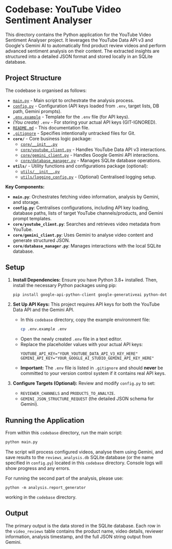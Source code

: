 # Codebase: YouTube Video Sentiment Analyser

This directory contains the Python application for the YouTube Video Sentiment Analyser project. It leverages the YouTube Data API v3 and Google's Gemini AI to automatically find product review videos and perform advanced sentiment analysis on their content. The extracted insights are structured into a detailed JSON format and stored locally in an SQLite database.

## Project Structure

The codebase is organised as follows:

*   [`main.py`](./main.py) - Main script to orchestrate the analysis process.
*   [`config.py`](./config.py) - Configuration (API keys loaded from `.env`, target lists, DB path, Gemini prompts).
*   [`.env.example`](./.env.example) - Template for the `.env` file (for API keys).
*   *(You create)* `.env` - For storing your actual API keys (GIT-IGNORED).
*   [`README.md`](./README.md) - This documentation file.
*   [`.gitignore`](./.gitignore) - Specifies intentionally untracked files for Git.
*   **`core/`** - Core business logic package:
    *   [`core/__init__.py`](./core/__init__.py)
    *   [`core/youtube_client.py`](./core/youtube_client.py) - Handles YouTube Data API v3 interactions.
    *   [`core/gemini_client.py`](./core/gemini_client.py) - Handles Google Gemini API interactions.
    *   [`core/database_manager.py`](./core/database_manager.py) - Manages SQLite database operations.
*   **`utils/`** - Utility functions and configurations package (optional):
    *   [`utils/__init__.py`](./utils/__init__.py)
    *   [`utils/logging_config.py`](./utils/logging_config.py) - (Optional) Centralised logging setup.

**Key Components:**

*   **`main.py`**: Orchestrates fetching video information, analysis by Gemini, and storage.
*   **`config.py`**: Centralises configurations, including API key loading, database paths, lists of target YouTube channels/products, and Gemini prompt templates.
*   **`core/youtube_client.py`**: Searches and retrieves video metadata from YouTube.
*   **`core/gemini_client.py`**: Uses Gemini to analyse video content and generate structured JSON.
*   **`core/database_manager.py`**: Manages interactions with the local SQLite database.

## Setup

1.  **Install Dependencies:**
    Ensure you have Python 3.8+ installed. Then, install the necessary Python packages using pip:
    ```bash
    pip install google-api-python-client google-generativeai python-dotenv pymongo
    ```

2.  **Set Up API Keys:**
    This project requires API keys for both the YouTube Data API and the Gemini API.
    *   In this `codebase` directory, copy the example environment file:
        ```bash
        cp .env.example .env
        ```
    *   Open the newly created `.env` file in a text editor.
    *   Replace the placeholder values with your actual API keys:
        ```env
        YOUTUBE_API_KEY="YOUR_YOUTUBE_DATA_API_V3_KEY_HERE"
        GEMINI_API_KEY="YOUR_GOOGLE_AI_STUDIO_GEMINI_API_KEY_HERE"
        ```
    *   **Important:** The `.env` file is listed in `.gitignore` and should **never** be committed to your version control system if it contains real API keys.

3.  **Configure Targets (Optional):**
    Review and modify `config.py` to set:
    *   `REVIEWER_CHANNELS` and `PRODUCTS_TO_ANALYZE`.
    *   `GEMINI_JSON_STRUCTURE_REQUEST` (the detailed JSON schema for Gemini).

## Running the Application

From within this `codebase` directory, run the main script:

```bash
python main.py
```

The script will process configured videos, analyse them using Gemini, and save results to the `reviews_analysis.db` SQLite database (or the name specified in `config.py`) located in this `codebase` directory. Console logs will show progress and any errors.

For running the second part of the analysis, please use:

```
python -m analysis.report_generator
```

working in the `codebase` directory.

## Output

The primary output is the data stored in the SQLite database. Each row in the `video_reviews` table contains the product name, video details, reviewer information, analysis timestamp, and the full JSON string output from Gemini.